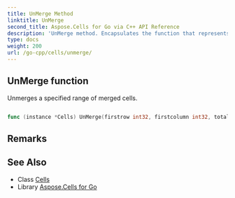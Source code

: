 ```yaml
---
title: UnMerge Method 
linktitle: UnMerge
second_title: Aspose.Cells for Go via C++ API Reference
description: 'UnMerge method. Encapsulates the function that represents unmerge in Go.'
type: docs
weight: 200
url: /go-cpp/cells/unmerge/
---
```


## UnMerge function

Unmerges a specified range of merged cells.

```go

func (instance *Cells) UnMerge(firstrow int32, firstcolumn int32, totalrows int32, totalcolumns int32)  error

```

## Remarks


## See Also

* Class [Cells](../)
* Library [Aspose.Cells for Go](../../)
